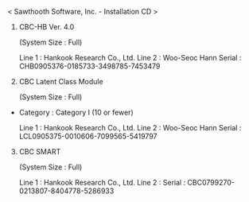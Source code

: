 < Sawthooth Software, Inc. - Installation CD >


1. CBC-HB Ver. 4.0

   (System Size : Full)

   Line 1 : Hankook Research Co., Ltd.
   Line 2 : Woo-Seoc Hann
   Serial : CHB0905376-0185733-3498785-7453479


2. CBC Latent Class Module

   (System Size : Full)
* Category : Category I (10 or fewer) 


  Line 1 : Hankook Research Co., Ltd.
  Line 2 : Woo-Seoc Hann
  Serial : LCL0905375-0010606-7099565-5419797


3. CBC SMART

   (System Size : Full)

   Line 1 : Hankook Research Co., Ltd.
   Line 2 : 
   Serial : CBC0799270-0213807-8404778-5286933


